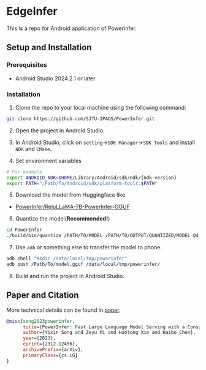# EdgeInfer

This is a repo for Android application of Powerinfer.

## Setup and Installation

### Prerequisites

- Android Studio 2024.2.1 or later

### Installation

1. Clone the repo to your local machine using the following command:

```bash
git clone https://github.com/SJTU-IPADS/PowerInfer.git
```

2. Open the project in Android Studio.

3. In Android Studio, click on `setting`->`SDK Manager`->`SDK Tools` and install `NDK` and `CMake`.

4. Set environment variables

```bash
# For example
export ANDROID_NDK=$HOME/Library/Android/sdk/ndk/{ndk-version}
export PATH="/Path/To/Android/sdk/platform-tools:$PATH"
```

5. Download the model from Huggingface like

- [PowerInfer/ReluLLaMA-7B-PowerInfer-GGUF](https://huggingface.co/PowerInfer/ReluLLaMA-7B-PowerInfer-GGUF)

6. Quantize the model(**Recommended!**)

```bash
cd PowerInfer
./build/bin/quantize /PATH/TO/MODEL /PATH/TO/OUTPUT/QUANTIZED/MODEL Q4_0
```

7. Use `adb` or something else to transfer the model to phone.

```bash
adb shell "mkdir /data/local/tmp/powerinfer"
adb push /Path/To/model.gguf /data/local/tmp/powerinfer/
```

8. Build and run the project in Android Studio.

## Paper and Citation
More technical details can be found in [paper](https://ipads.se.sjtu.edu.cn/_media/publications/powerinfer-20231219.pdf).

```bibtex
@misc{song2023powerinfer,
      title={PowerInfer: Fast Large Language Model Serving with a Consumer-grade GPU},
      author={Yixin Song and Zeyu Mi and Haotong Xie and Haibo Chen},
      year={2023},
      eprint={2312.12456},
      archivePrefix={arXiv},
      primaryClass={cs.LG}
}
```